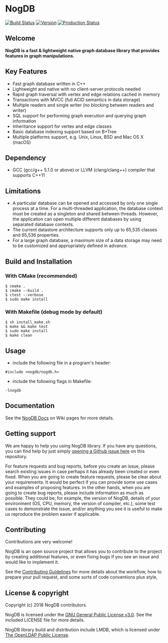 # NogDB

[![Build Status](https://travis-ci.org/nogdb/nogdb.svg?branch=develop)](https://travis-ci.org/nogdb/nogdb)
[![Version](https://img.shields.io/badge/version-0.11.0%20beta-blue.svg)]()
[![Production Status](https://img.shields.io/badge/status-unstable-red.svg)]()

## Welcome
**NogDB is a fast & lightweight native graph database library that provides features in graph manipulations.**

## Key Features
* Fast graph database written in C++
* Lightweight and native with no client-server protocols needed
* Rapid graph traversal with vertex and edge relations cached in memory
* Transactions with MVCC (full ACID semantics in data storage)
* Multiple readers and single writer (no blocking between readers and writer)
* SQL support for performing graph execution and querying graph information
* Inheritance support for vertex and edge classes
* Basic database indexing support based on B+Tree
* Multiple platforms support, e.g. Unix, Linux, BSD and Mac OS X (macOS)

## Dependency
* GCC (gcc/g++ 5.1.0 or above) or LLVM (clang/clang++) compiler that supports C++11

## Limitations
* A particular database can be opened and accessed by only one single process at a time. For a multi-threaded application, the database context must be created as a singleton and shared between threads. However, the application can open multiple different databases by using separated database contexts.
* The current datastore architecture supports only up to 65,535 classes and 65,536 properties.
* For a large graph database, a maximum size of a data storage may need to be customized and appropriately defined in advance.

## Build and Installation
### With CMake (recommended)
```
$ cmake .
$ cmake --build .
$ ctest --verbose
$ sudo make install
```

### With Makefile (debug mode by default)
```
$ sh install_make.sh
$ make && make test
$ sudo make install
$ make clean
```

## Usage
* include the following file in a program's header:
```
#include <nogdb/nogdb.h>
```
* include the following flags in Makefile:
```
-lnogdb
```

## Documentation

See the [NogDB Docs](https://github.com/nogdb/nogdb/wiki) on Wiki pages for more details.

## Getting support
We are happy to help you using NogDB library. If you have any questions, you can find help by just simply [opening a Github issue here](https://github.com/nogdb/nogdb/issues) on this repository.

For feature requests and bug reports, before you create an issue, please search existing issues in case perhaps it has already been created or even fixed. When you are going to create feature requests, please be clear about your requirements. It would be perfect if you can provide some use cases and examples of proposing features. 
In the other hands, when you are going to create bug reports, please include information as much as possible. They could be, for example, the version of NogDB, details of your environment (OS, CPU, memory, the version of compiler, etc.), some test cases to demonstrate the issue, and/or anything you see it is useful to make us reproduce the problem easier if applicable.

## Contributing
Contributions are very welcome!

NogDB is an open source project that allows you to contribute to the project by creating additional features, or even fixing bugs if you see an issue and would like to implement it.

See the [Contributing Guidelines](https://github.com/nogdb/nogdb/blob/develop/CONTRIBUTING.md) for more details about the workflow, how to prepare your pull request, and some sorts of code conventions plus style, 

## License & copyright
Copyright (c) 2018 NogDB contributors.

NogDB is licensed under the [GNU General Public License v3.0](https://www.gnu.org/licenses/gpl-3.0.en.html). See the included LICENSE file for more details.

NogDB library build and distribution include LMDB, which is licensed under [The OpenLDAP Public License](http://www.openldap.org/software/release/license.html).